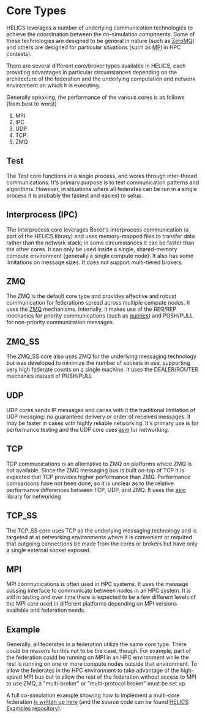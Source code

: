 # Core Types

HELICS leverages a number of underlying communication technologies to achieve the coordination between the co-simulation components. Some of these technologies are designed to be general in nature (such as [ZeroMQ](https://zeromq.org)) and others are designed for particular situations (such as [MPI](https://hpc-wiki.info/hpc/MPI) in HPC contexts).

There are several different core/broker types available in HELICS, each providing advantages in particular circumstances depending on the architecture of the federation and the underlying computation and network environment on which it is executing.

Generally speaking, the performance of the various cores is as follows (from best to worst)

1. MPI
2. IPC
3. UDP
4. TCP
5. ZMQ

## Test

The Test core functions in a single process, and works through inter-thread communications. It's primary purpose is to test communication patterns and algorithms. However, in situations where all federates can be run in a single process it is probably the fastest and easiest to setup.

## Interprocess (IPC)

The Interprocess core leverages Boost's interprocess communication (a part of the HELICS library) and uses memory-mapped files to transfer data rather than the network stack; in some circumstances it can be faster than the other cores. It can only be used inside a single, shared-memory compute environment (generally a single compute node). It also has some limitations on message sizes. It does not support multi-tiered brokers.

## ZMQ

The ZMQ is the default core type and provides effective and robust communication for federations spread across multiple compute nodes. It uses the [ZMQ](https://zeromq.org) mechanisms. Internally, it makes use of the REQ/REP mechanics for priority communications (such as [queries](./queries.md)) and PUSH/PULL for non-priority communication messages.

## ZMQ_SS

The ZMQ_SS core also uses ZMQ for the underlying messaging technology but was developed to minimize the number of sockets in use, supporting very high federate counts on a single machine. It uses the DEALER/ROUTER mechanics instead of PUSH/PULL

## UDP

UDP cores sends IP messages and caries with it the traditional limitation of UDP messging: no guaranteed delivery or order of received messages. It may be faster in cases with highly reliable networking. It's primary use is for performance testing and the UDP core uses [asio](https://think-async.com/Asio/) for networking.

## TCP

TCP communications is an alternative to ZMQ on platforms where ZMQ is not available. Since the ZMQ messaging bus is built on-top of TCP it is expected that TCP provides higher performance than ZMQ. Performance comparisons have not been done, so it is unclear as to the relative performance differences between TCP, UDP, and ZMQ. It uses the [asio](https://think-async.com/Asio/) library for networking

## TCP_SS

The TCP_SS core uses TCP as the underlying messaging technology and is targeted at at networking environments where it is convenient or required that outgoing connections be made from the cores or brokers but have only a single external socket exposed.

## MPI

MPI communications is often used in HPC systems. It uses the message passing interface to communicate between nodes in an HPC system. It is still in testing and over time there is expected to be a few different levels of the MPI core used in different platforms depending on MPI versions available and federation needs.

## Example

Generally, all federates in a federation utilize the same core type. There could be reasons for this not to be the case, though. For example, part of the federation could be running on MPI in an HPC environment while the rest is running on one or more compute nodes outside that environment. To allow the federates in the HPC environment to take advantage of the high-speed MPI bus but to allow the rest of the federation without access to MPI to use ZMQ, a "multi-broker" or "multi-protocol broker" must be set up.

A full co-simulation example showing how to implement a multi-core federation [is written up here](../examples/advanced_examples/advanced_brokers_multibroker.md) (and the source code can be found [HELICS Examples repository](https://github.com/GMLC-TDC/HELICS-Examples/tree/master/user_guide_examples/advanced/advanced_brokers/multi_broker)).
